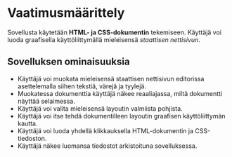 # Vaatimusmäärittely

Sovellusta käytetään **HTML- ja CSS-dokumentin** tekemiseen. Käyttäjä voi luoda graafisella käyttöliittymällä mieleisensä _staattisen nettisivun_.

## Sovelluksen ominaisuuksia

- Käyttäjä voi muokata mieleisensä staattisen nettisivun editorissa asettelemalla siihen tekstiä, värejä ja tyylejä.
- Muokatessa dokumenttia käyttäjä näkee reaaliajassa, miltä dokumentti näyttää selaimessa.
- Käyttäjä voi valita mieleisensä layoutin valmiista pohjista.
- Käyttäjä voi itse tehdä dokumentilleen layoutin graafisen käyttöliittymän kautta.
- Käyttäjä voi luoda yhdellä klikkauksella HTML-dokumentin ja CSS-tiedoston. 
- Käyttäjä näkee luomansa tiedostot arkistoituna sovelluksessa.
